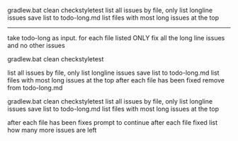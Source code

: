 gradlew.bat clean checkstyletest
list all issues by file,
only list longline issues
save list to todo-long.md
list files with most long issues at the top

---

take todo-long as input.
for each file listed ONLY fix all the long line issues and no other issues

gradlew.bat clean checkstyletest

list all issues by file,
only list longline issues
save list to todo-long.md
list files with most long issues at the top
after each file has been fixed remove from todo-long.md

gradlew.bat clean checkstyletest
list all issues by file,
only list longline issues
save list to todo-long.md
list files with most long issues at the top

after each file has been fixes prompt to continue
after each file fixed list how many more issues are left
